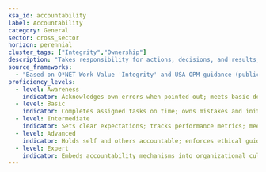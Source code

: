 ```yaml
---
ksa_id: accountability
label: Accountability
category: General
sector: cross_sector
horizon: perennial
cluster_tags: ["Integrity","Ownership"]
description: "Takes responsibility for actions, decisions, and results; upholds ethical standards and follows through on commitments."
source_frameworks:
  - "Based on O*NET Work Value 'Integrity' and USA OPM guidance (public domain)"
proficiency_levels:
  - level: Awareness
    indicator: Acknowledges own errors when pointed out; meets basic deadlines with supervision.
  - level: Basic
    indicator: Completes assigned tasks on time; owns mistakes and initiates corrective action.
  - level: Intermediate
    indicator: Sets clear expectations; tracks performance metrics; meets quality standards without external prompting.
  - level: Advanced
    indicator: Holds self and others accountable; enforces ethical guidelines; transparently reports outcomes.
  - level: Expert
    indicator: Embeds accountability mechanisms into organizational culture; mentors others on ethical decision-making and responsibility.
---
```

